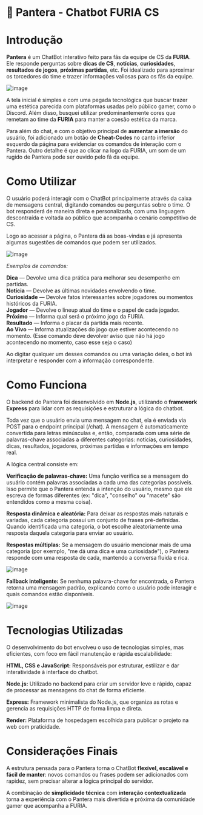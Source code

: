 # 🐾 Pantera - Chatbot FURIA CS

# Introdução

**Pantera** é um ChatBot interativo feito para fãs da equipe de CS da **FURIA**. Ele responde perguntas sobre **dicas de CS**, **notícias**, **curiosidades**, **resultados de jogos**, **próximas partidas**, etc.
 Foi idealizado para aproximar os torcedores do time e trazer informações valiosas para os fãs da equipe.

![image](https://github.com/user-attachments/assets/565748dd-bed5-4ca8-96c8-b4fca547b582)

A tela inicial é simples e com uma pegada tecnológica que buscar trazer uma estética parecida com plataformas usadas pelo público gamer, como o Discord.
Além disso, busquei utilizar predominantemente cores que remetam ao time da **FURIA** para manter a coesão estética da marca.

Para além do chat, e com o objetivo principal de **aumentar a imersão** do usuário, foi adicionado um botão de **Cheat-Codes** no canto inferior esquerdo da página para evidenciar os comandos de interação com o Pantera.
Outro detalhe é que ao clicar na logo da FURIA, um som de um rugido de Pantera pode ser ouvido pelo fã da equipe.


# Como Utilizar

O usuário poderá interagir com o ChatBot principalmente através da caixa de mensagens central, digitando comandos ou perguntas sobre o time.
O bot responderá de maneira direta e personalizada, com uma linguagem descontraída e voltada ao público que acompanha o cenário competitivo de CS.

Logo ao acessar a página, o Pantera dá as boas-vindas e já apresenta algumas sugestões de comandos que podem ser utilizados.

![image](https://github.com/user-attachments/assets/c8fdc656-f866-4438-a722-57879c718837)

*Exemplos de comandos:*

**Dica** — Devolve uma dica prática para melhorar seu desempenho em partidas.  
**Notícia** — Devolve as últimas novidades envolvendo o time.  
**Curiosidade** — Devolve fatos interessantes sobre jogadores ou momentos históricos da FURIA.  
**Jogador** — Devolve o lineup atual do time e o papel de cada jogador.  
**Próximo** — Informa qual será o próximo jogo da FURIA.  
**Resultado** — Informa o placar da partida mais recente.  
**Ao Vivo** — Informa atualizações do jogo que estiver acontecendo no momento. (Esse comando deve devolver aviso que não há jogo acontecendo no momento, caso esse seja o caso)

Ao digitar qualquer um desses comandos ou uma variação deles, o bot irá interpretar e responder com a informação correspondente.

# Como Funciona

O backend do Pantera foi desenvolvido em **Node.js**, utilizando o **framework Express** para lidar com as requisições e estruturar a lógica do chatbot.

Toda vez que o usuário envia uma mensagem no chat, ela é enviada via POST para o endpoint principal (/chat). A mensagem é automaticamente convertida para letras minúsculas e, então, comparada com uma série de palavras-chave associadas a diferentes categorias: notícias, curiosidades, dicas, resultados, jogadores, próximas partidas e informações em tempo real.

A lógica central consiste em:

**Verificação de palavras-chave:**
Uma função verifica se a mensagem do usuário contém palavras associadas a cada uma das categorias possíveis. Isso permite que o Pantera entenda a intenção do usuário, mesmo que ele escreva de formas diferentes (ex: "dica", "conselho" ou "macete" são entendidos como a mesma coisa).

**Resposta dinâmica e aleatória:**
Para deixar as respostas mais naturais e variadas, cada categoria possui um conjunto de frases pré-definidas. Quando identificada uma categoria, o bot escolhe aleatoriamente uma resposta daquela categoria para enviar ao usuário.

**Respostas múltiplas:**
Se a mensagem do usuário mencionar mais de uma categoria (por exemplo, "me dá uma dica e uma curiosidade"), o Pantera responde com uma resposta de cada, mantendo a conversa fluida e rica.

![image](https://github.com/user-attachments/assets/5fae5506-81b3-4838-b846-aa9cd84976b9)


**Fallback inteligente:**
Se nenhuma palavra-chave for encontrada, o Pantera retorna uma mensagem padrão, explicando como o usuário pode interagir e quais comandos estão disponíveis.

![image](https://github.com/user-attachments/assets/c0356296-2012-45a5-9791-df501c11f339)

# Tecnologias Utilizadas

O desenvolvimento do bot envolveu o uso de tecnologias simples, mas eficientes, com foco em fácil manutenção e rápida escalabilidade:

**HTML, CSS e JavaScript:** Responsáveis por estruturar, estilizar e dar interatividade à interface do chatbot.

**Node.js:** Utilizado no backend para criar um servidor leve e rápido, capaz de processar as mensagens do chat de forma eficiente.

**Express:** Framework minimalista do Node.js, que organiza as rotas e gerencia as requisições HTTP de forma limpa e direta.

**Render:** Plataforma de hospedagem escolhida para publicar o projeto na web com praticidade.

# Considerações Finais

A estrutura pensada para o Pantera torna o ChatBot **flexível, escalável e fácil de manter**: novos comandos ou frases podem ser adicionados com rapidez, sem precisar alterar a lógica principal do servidor.

A combinação de **simplicidade técnica** com **interação contextualizada** torna a experiência com o Pantera mais divertida e próxima da comunidade gamer que acompanha a FURIA.


